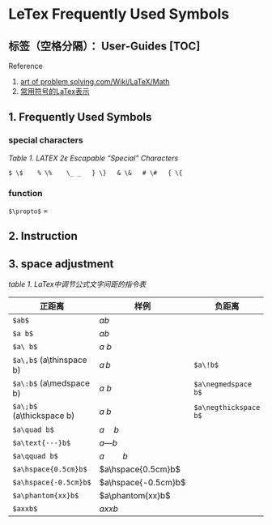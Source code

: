 # LeTex Frequently Used Symbols

标签（空格分隔）： User-Guides
[TOC]
---

Reference

1. [art of problem solving.com/Wiki/LaTeX/Math](http://www.artofproblemsolving.com/Wiki/index.php/LaTeX:Math)
2. [常用符号的LaTex表示](http://mohu.org/info/symbols/symbols.htm)


## 1. Frequently Used Symbols

### special characters
_Table 1. LATEX 2ε Escapable “Special” Characters_
```
$ \$    % \%    \_ _   } \}   & \&   # \#   { \{
```
### function

`$\propto$` $\propto$

## 2. Instruction



## 3. space adjustment

_table 1. LaTex中调节公式文字间距的指令表_

|正距离    | 样例    | 负距离   | 样例    
----       | ----    | ----     | -----
|`$ab$`      | $ab$      |          |   
|`$a b$`     | $a b$      |          |   
|`$a\ b$`    | $a\ b$     |          |   
|`$a\,b$` (a\thinspace b)| $a\,b$ |`$a\!b$`| $a\!b$
|`$a\:b$` (a\medspace b)| $a\:b$| `$a\negmedspace b$`| $a\negmedspace b$
|`$a\;b$` (a\thickspace b)| $a\;b$| `$a\negthickspace b$`| $a\negthickspace b$
|`$a\quad b$`| $a\quad b$| |     
|`$a\text{---}b$`| $a\text{---}b$ | |    
|`$a\qquad b$`| $a\qquad b$| |    
|`$a\hspace{0.5cm}b$`| $a\hspace{0.5cm}b$ | |    
|`$a\hspace{-0.5cm}b$`| $a\hspace{-0.5cm}b$ | |    
|`$a\phantom{xx}b$`| $a\phantom{xx}b$ | |  
|`$axxb$`| $axxb$| |    |


